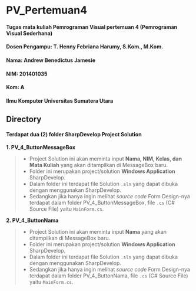 # PV_Pertemuan4
#### Tugas mata kuliah Pemrograman Visual pertemuan 4 (Pemrograman Visual Sederhana) 
#### Dosen Pengampu: T. Henny Febriana Harumy, S.Kom., M.Kom.

#### Nama: Andrew Benedictus Jamesie
#### NIM: 201401035
#### Kom: A
#### Ilmu Komputer Universitas Sumatera Utara

## Directory
#### Terdapat dua (2) folder SharpDevelop Project Solution

**1. PV_4_ButtonMessageBox**
> - Project Solution ini akan meminta input __Nama, NIM, Kelas, dan Mata Kuliah__ yang akan ditampilkan di MessageBox baru.
> - Folder ini merupakan project/solution __Windows Application__ SharpDevelop.
> - Dalam folder ini terdapat file Solution `.sln` yang dapat dibuka dengan menggunakan SharpDevelop.
> - Sedangkan jika hanya ingin melihat _source code_ Form Design-nya terdapat dalam folder PV_4_ButtonMessageBox, file `.cs` (C# Source File) yaitu `MainForm.cs`.

**2. PV_4_ButtonNama**
> - Project Solution ini akan meminta input __Nama__ yang akan ditampilkan di MessageBox baru.
> - Folder ini merupakan project/solution __Windows Application__ SharpDevelop.
> - Dalam folder ini terdapat file Solution `.sln` yang dapat dibuka dengan menggunakan SharpDevelop.
> - Sedangkan jika hanya ingin melihat _source code_ Form Design-nya terdapat dalam folder PV_4_ButtonNama, file `.cs` (C# Source File) yaitu `MainForm.cs`.
